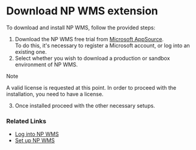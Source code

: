 # Download NP WMS extension

To download and install NP WMS, follow the provided steps:

1. Download the NP WMS free trial from [Microsoft AppSource](https://appsource.microsoft.com/en-us/product/dynamics-365-business-central/PUBID.navipartner%7CAID.np-wms%7CPAPPID.051deebc-1c74-4d44-8e6c-e910c3855c25).       
   To do this, it's necessary to register a Microsoft account, or log into an existing one.
2. Select whether you wish to download a production or sandbox environment of NP WMS.

> [!Note]
> A valid license is requested at this point. In order to proceed with the installation, you need to have a license.

3. Once installed proceed with the other necessary setups.

### Related Links

- [Log into NP WMS](../explanation/cs-logging.md)
- [Set up NP WMS](../explanation/cs-setup.md)
